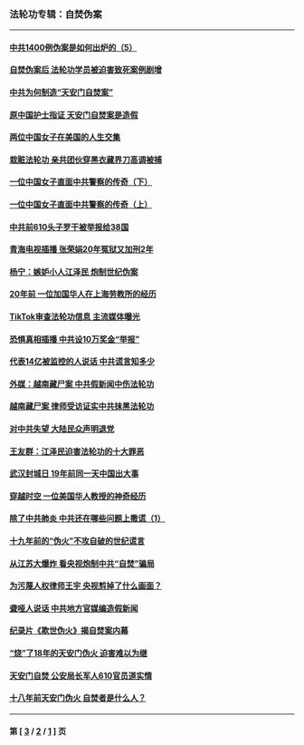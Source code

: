 ### 法轮功专辑：自焚伪案
---
#### [中共1400例伪案是如何出炉的（5）](../../pages/nf5562/n13226831.md?05040430) 
#### [自焚伪案后 法轮功学员被迫害致死案例剧增](../../pages/nf5562/n13190600.md?05040430) 
#### [中共为何制造“天安门自焚案”](../../pages/nf5562/n13183270.md?05040430) 
#### [原中国护士指证 天安门自焚案是造假](../../pages/nf5562/n13172289.md?05040430) 
#### [两位中国女子在美国的人生交集](../../pages/nf5562/n13156138.md?05040430) 
#### [栽赃法轮功 亲共团伙穿黑衣藏界刀高调被捕](../../pages/nf5562/n13073780.md?05040430) 
#### [一位中国女子直面中共警察的传奇（下）](../../pages/nf5562/n12989706.md?05040430) 
#### [一位中国女子直面中共警察的传奇（上）](../../pages/nf5562/n12985072.md?05040430) 
#### [中共前610头子罗干被举报给38国](../../pages/nf5562/n12975419.md?05040430) 
#### [青海电视插播 张荣娟20年冤狱又加刑2年](../../pages/nf5562/n12738166.md?05040430) 
#### [杨宁：嫉妒小人江泽民 炮制世纪伪案](../../pages/nf5562/n12724108.md?05040430) 
#### [20年前 一位加国华人在上海劳教所的经历](../../pages/nf5562/n12707932.md?05040430) 
#### [TikTok审查法轮功信息 主流媒体曝光](../../pages/nf5562/n12362336.md?05040430) 
#### [恐惧真相插播 中共设10万奖金“举报”](../../pages/nf5562/n12306396.md?05040430) 
#### [代表14亿被监控的人说话 中共谎言知多少](../../pages/nf5562/n12297484.md?05040430) 
#### [外媒：越南藏尸案 中共假新闻中伤法轮功](../../pages/nf5562/n12264411.md?05040430) 
#### [越南藏尸案 律师受访证实中共抹黑法轮功](../../pages/nf5562/n12261878.md?05040430) 
#### [对中共失望 大陆民众声明退党](../../pages/nf5562/n12187315.md?05040430) 
#### [王友群：江泽民迫害法轮功的十大罪恶](../../pages/nf5562/n12169074.md?05040430) 
#### [武汉封城日 19年前同一天中国出大事](../../pages/nf5562/n12150901.md?05040430) 
#### [穿越时空  一位美国华人教授的神奇经历](../../pages/nf5562/n12097460.md?05040430) 
#### [除了中共肺炎 中共还在哪些问题上撒谎（1）](../../pages/nf5562/n11955770.md?05040430) 
#### [十九年前的“伪火”不攻自破的世纪谎言](../../pages/nf5562/n11813238.md?05040430) 
#### [从江苏大爆炸 看央视炮制中共“自焚”骗局](../../pages/nf5562/n11140275.md?05040430) 
#### [为污蔑人权律师王宇 央视剪掉了什么画面？](../../pages/nf5562/n11130142.md?05040430) 
#### [聋哑人说话 中共地方官媒编造假新闻](../../pages/nf5562/n11006067.md?05040430) 
#### [纪录片《欺世伪火》揭自焚案内幕](../../pages/nf5562/n11002664.md?05040430) 
#### [“烧”了18年的天安门伪火 迫害难以为继](../../pages/nf5562/n10996660.md?05040430) 
#### [天安门自焚 公安局长军人610官员道实情](../../pages/nf5562/n10997098.md?05040430) 
#### [十八年前天安门伪火 自焚者是什么人？](../../pages/nf5562/n10996556.md?05040430) 

---
#### 第 [ [3](./3.md?05040430) / [2](./2.md?05040430) / [1](./1.md?05040430) ] 页
